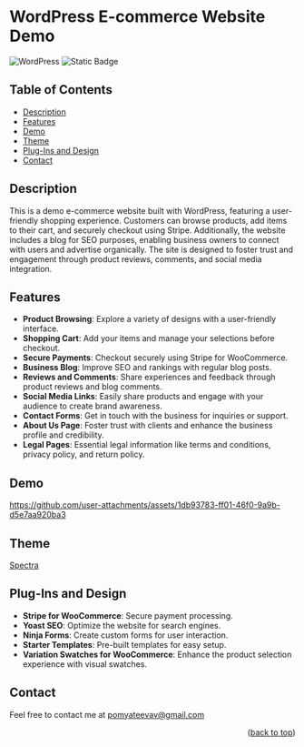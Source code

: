 # WordPress E-commerce Website Demo

![WordPress](https://img.shields.io/badge/WordPress-blue?style=for-the-badge&logo=WordPress&labelColor=grey)
![Static Badge](https://img.shields.io/badge/Stripe-purple?style=for-the-badge&logo=Stripe&labelColor=grey)

## Table of Contents

<ul>
    <li>
        <a href="#description">Description</a>
    </li>
    <li>
        <a href="#features">Features</a>
    </li>
    <li>
        <a href="#demo">Demo</a>
    </li>
    <li>
        <a href="#theme">Theme</a>
    </li>
    <li>
        <a href="#plug-ins-and-design">Plug-Ins and Design</a>
    </li>
    <li>
        <a href="#contact">Contact</a>
    </li>
</ul>

## Description

This is a demo e-commerce website built with WordPress, featuring a user-friendly shopping experience. Customers can browse products, add items to their cart, and securely checkout using Stripe. Additionally, the website includes a blog for SEO purposes, enabling business owners to connect with users and advertise organically. The site is designed to foster trust and engagement through product reviews, comments, and social media integration.

## Features

- **Product Browsing**: Explore a variety of designs with a user-friendly interface.
- **Shopping Cart**: Add your items and manage your selections before checkout.
- **Secure Payments**: Checkout securely using Stripe for WooCommerce.
- **Business Blog**: Improve SEO and rankings with regular blog posts.
- **Reviews and Comments**: Share experiences and feedback through product reviews and blog comments.
- **Social Media Links**: Easily share products and engage with your audience to create brand awareness.
- **Contact Forms**: Get in touch with the business for inquiries or support.
- **About Us Page**: Foster trust with clients and enhance the business profile and credibility.
- **Legal Pages**: Essential legal information like terms and conditions, privacy policy, and return policy.

## Demo

https://github.com/user-attachments/assets/1db93783-ff01-46f0-9a9b-d5e7aa920ba3

## Theme 

[Spectra](https://wpspectra.com/)

## Plug-Ins and Design 

- **Stripe for WooCommerce**: Secure payment processing.
- **Yoast SEO**: Optimize the website for search engines.
- **Ninja Forms**: Create custom forms for user interaction.
- **Starter Templates**: Pre-built templates for easy setup.
- **Variation Swatches for WooCommerce**: Enhance the product selection experience with visual swatches.

## Contact

Feel free to contact me at [pomyateevav@gmail.com](mailto:pomyateevav@gmail.com)

<p align="right">(<a href="#wordpress-e-commerce-website-demo">back to top</a>)</p>
